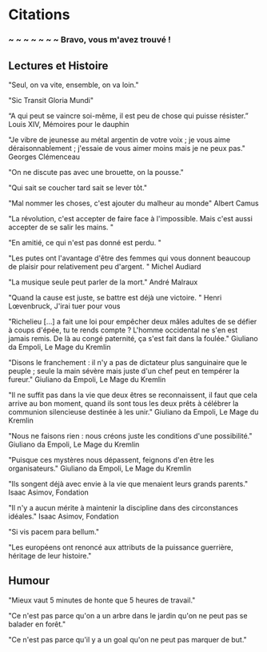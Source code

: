 # Citations

### ~ ~ ~ ~ ~ ~ ~ Bravo, vous m'avez trouvé !

## Lectures et Histoire

"Seul, on va vite, ensemble, on va loin."

"Sic Transit Gloria Mundi"

“A qui peut se vaincre soi-même, il est peu de chose qui puisse résister.”
Louis XIV, Mémoires pour le dauphin

"Je vibre de jeunesse au métal argentin de votre voix ; je vous aime déraisonnablement ; j'essaie de vous aimer moins mais je ne peux pas."
Georges Clémenceau

"On ne discute pas avec une brouette, on la pousse."

"Qui sait se coucher tard sait se lever tôt."

"Mal nommer les choses, c'est ajouter du malheur au monde"
Albert Camus

"La révolution, c'est accepter de faire face à l'impossible. Mais c'est aussi accepter de se salir les mains. "

"En amitié, ce qui n'est pas donné est perdu. "

"Les putes ont l'avantage d'être des femmes qui vous donnent beaucoup de plaisir pour relativement peu d'argent. "
Michel Audiard

"La musique seule peut parler de la mort."
André Malraux

"Quand la cause est juste, se battre est déjà une victoire. "
Henri Lœvenbruck, J'irai tuer pour vous

"Richelieu [...] a fait une loi pour empêcher deux mâles adultes de se défier à coups d'épée, tu te rends compte ? L'homme occidental ne s'en est jamais remis. De là au congé paternité, ça s'est fait dans la foulée."
Giuliano da Empoli, Le Mage du Kremlin

"Disons le franchement : il n'y a pas de dictateur plus sanguinaire que le peuple ; seule la main sévère mais juste d'un chef peut en tempérer la fureur."
Giuliano da Empoli, Le Mage du Kremlin

"Il ne suffit pas dans la vie que deux êtres se reconnaissent, il faut que cela arrive au bon moment, quand ils sont tous les deux prêts à célébrer la communion silencieuse destinée à les unir."
Giuliano da Empoli, Le Mage du Kremlin

"Nous ne faisons rien : nous créons juste les conditions d'une possibilité."
Giuliano da Empoli, Le Mage du Kremlin

"Puisque ces mystères nous dépassent, feignons d'en être les organisateurs."
Giuliano da Empoli, Le Mage du Kremlin

"Ils songent déjà avec envie à la vie que menaient leurs grands parents."
Isaac Asimov, Fondation

"Il n'y a aucun mérite à maintenir la discipline dans des circonstances idéales."
Isaac Asimov, Fondation 

"Si vis pacem para bellum."

"Les européens ont renoncé aux attributs de la puissance guerrière, héritage de leur histoire."

## Humour

"Mieux vaut 5 minutes de honte que 5 heures de travail."

"Ce n'est pas parce qu'on a un arbre dans le jardin qu'on ne peut pas se balader en forêt."

"Ce n'est pas parce qu'il y a un goal qu'on ne peut pas marquer de but."
